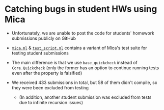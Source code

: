 # Catching bugs in student HWs using Mica 
- Unfortunately, we are unable to post the code for students' homework submissions publicly on GitHub 

- [`mica.ml`](./lib/mica.ml) & [`test_script.ml`](./lib/test_script.ml) contains a variant of Mica's test suite for testing student submissions
- The main difference is that we use `base_quickcheck` instead of `Core.Quickcheck` (only the former has an option to continue running tests even after the property is falsified)
- We received 433 submissions in total, but 58 of them didn't compile, so they were been excluded from testing 
  - (In addition, another student submission was excluded from tests due to infinite recursion issues)
  
